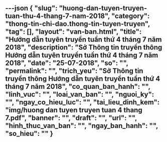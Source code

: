 ---json
{
    "slug": "huong-dan-tuyen-truyen-tuan-thu-4-thang-7-nam-2018",
    "category": "thong-tin-chi-dao.thong-tin-tuyen-truyen",
    "tag": [],
    "layout": "van-ban.html",
    "title": "Hướng dẫn tuyên truyền tuần thứ 4 tháng 7 năm 2018",
    "description": "Sở Thông tin truyền thông Hướng dẫn tuyên truyền tuần thứ 4 tháng 7 năm 2018",
    "date": "25-07-2018",
    "so": "",
    "permalink": "",
    "trich_yeu": "Sở Thông tin truyền thông Hướng dẫn tuyên truyền tuần thứ 4 tháng 7 năm 2018",
    "co_quan_ban_hanh": "",
    "linh_vuc": "",
    "loai_van_ban": "",
    "nguoi_ky": "",
    "ngay_co_hieu_luc": "",
    "tai_lieu_dinh_kem": "img/huong dan tuyen truyen tuan 4 thang 7.pdf",
    "banner": "",
    "draft": "",
    "url": "",
    "hinh_thuc_van_ban": "",
    "ngay_ban_hanh": "",
    "so_hieu": ""
}
---
